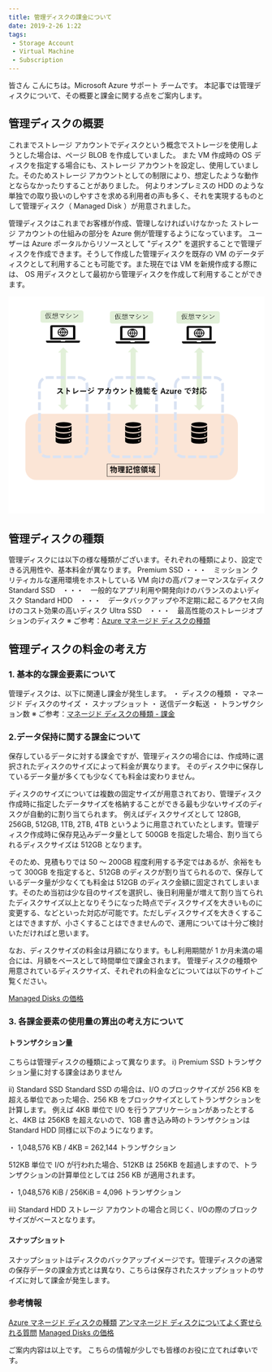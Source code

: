 ```yaml
---
title: 管理ディスクの課金について
date: 2019-2-26 1:22
tags:
 - Storage Account
 - Virtual Machine
 - Subscription
---
```


皆さん こんにちは。Microsoft Azure サポート チームです。
本記事では管理ディスクについて、その概要と課金に関する点をご案内します。

## 管理ディスクの概要
これまでストレージ アカウントでディスクという概念でストレージを使用しようとした場合は、ページ BLOB を作成していました。
また VM 作成時の OS ディスクを指定する場合にも、ストレージ アカウントを設定し、使用していました。そのためストレージ アカウントとしての制限により、想定したような動作とならなかったりすることがありました。
何よりオンプレミスの HDD のような単独での取り扱いのしやすさを求める利用者の声も多く、それを実現するものとして管理ディスク（ Managed Disk ）が用意されました。

管理ディスクはこれまでお客様が作成、管理しなければいけなかった ストレージ アカウントの仕組みの部分を Azure 側が管理するようになっています。
ユーザーは Azure ポータルからリソースとして "ディスク" を選択することで管理ディスクを作成できます。そうして作成した管理ディスクを既存の VM のデータディスクとして利用することも可能です。また現在では VM を新規作成する際には、 OS 用ディスクとして最初から管理ディスクを作成して利用することができます。

![](./20190226b/managed-image01.png) 

## 管理ディスクの種類
管理ディスクには以下の様な種類がございます。それぞれの種類により、設定できる汎用性や、基本料金が異なります。
Premium SSD ・・・　ミッション クリティカルな運用環境をホストしている VM 向けの高パフォーマンスなディスク
Standard SSD　・・・　一般的なアプリ利用や開発向けのバランスのよいディスク
Standard HDD　・・・　データバックアップや不定期に起こるアクセス向けのコスト効果の高いディスク
Ultra SSD　・・・　最高性能のストレージオプションのディスク
※ ご参考：[Azure マネージド ディスクの種類](https://learn.microsoft.com/ja-jp/azure/virtual-machines/disks-types)

## 管理ディスクの料金の考え方

### 1. 基本的な課金要素について
管理ディスクは、以下に関連し課金が発生します。 
・ ディスクの種類
・ マネージド ディスクのサイズ
・ スナップショット
・ 送信データ転送
・ トランザクション数
※ ご参考：[マネージド ディスクの種類 - 課金](https://learn.microsoft.com/ja-jp/azure/virtual-machines/disks-types#billing)

### 2.データ保持に関する課金について
保存しているデータに対する課金ですが、管理ディスクの場合には、作成時に選択されたディスクのサイズによって料金が異なります。
そのディスク中に保存しているデータ量が多くても少なくても料金は変わりません。

ディスクのサイズについては複数の固定サイズが用意されており、管理ディスク作成時に指定したデータサイズを格納することができる最も少ないサイズのディスクが自動的に割り当てられます。
例えばディスクサイズとして 128GB, 256GB, 512GB, 1TB, 2TB, 4TB というように用意されていたとします。管理ディスク作成時に保存見込みデータ量として 500GB を指定した場合、割り当てられるディスクサイズは 512GB となります。

そのため、見積もりでは 50 ～ 200GB 程度利用する予定ではあるが、余裕をもって 300GB を指定すると、512GB のディスクが割り当てられるので、保存しているデータ量が少なくても料金は 512GB のディスク金額に固定されてしまいます。そのため当初は少な目のサイズを選択し、後日利用量が増えて割り当てられたディスクサイズ以上となりそうになった時点でディスクサイズを大きいものに変更する、などといった対応が可能です。ただしディスクサイズを大きくすることはできますが、小さくすることはできませんので、運用については十分ご検討いただければと思います。

なお、ディスクサイズの料金は月額になります。もし利用期間が 1 か月未満の場合には、月額をベースとして時間単位で課金されます。
管理ディスクの種類や用意されているディスクサイズ、それぞれの料金などについては以下のサイトご覧ください。

[Managed Disks の価格](https://azure.microsoft.com/ja-jp/pricing/details/managed-disks/)

### 3. 各課金要素の使用量の算出の考え方について

#### トランザクション量
 こちらは管理ディスクの種類によって異なります。
ⅰ) Premium SSD
トランザクション量に対する課金はありません

ⅱ) Standard SSD
Standard SSD の場合は、I/O のブロックサイズが 256 KB を超える単位であった場合、256 KB をブロックサイズとしてトランザクションを計算します。
例えば 4KB 単位で I/O を行うアプリケーションがあったとすると、4KB は 256KB を超えないので、1GB 書き込み時のトランザクションは Standard HDD 同様に以下のようになります。

・ 1,048,576 KB / 4KB = 262,144 トランザクション

512KB 単位で I/O が行われた場合、512KB は 256KB を超過しますので、トランザクションの計算単位としては 256 KB が適用されます。

・ 1,048,576 KiB / 256KiB = 4,096 トランザクション

ⅲ) Standard HDD
ストレージ アカウントの場合と同じく、I/Oの際のブロックサイズがベースとなります。

#### スナップショット

スナップショットはディスクのバックアップイメージです。管理ディスクの通常の保存データの課金方式とは異なり、こちらは保存されたスナップショットのサイズに対して課金が発生します。 

### 参考情報
[Azure マネージド ディスクの種類](https://learn.microsoft.com/ja-jp/azure/virtual-machines/disks-types)
[アンマネージド ディスクについてよく寄せられる質問](https://learn.microsoft.com/ja-jp/azure/virtual-machines/faq-for-disks?tabs=azure-portal)
[Managed Disks の価格](https://azure.microsoft.com/ja-jp/pricing/details/managed-disks/)

ご案内内容は以上です。
こちらの情報が少しでも皆様のお役に立てれば幸いです。
